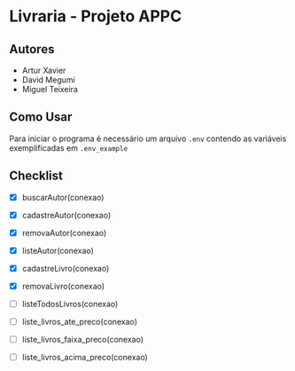 # Livraria - Projeto APPC

## Autores
- Artur Xavier
- David Megumi
- Miguel Teixeira

## Como Usar
Para iniciar o programa é necessário um arquivo `.env` contendo as variáveis exemplificadas em `.env_example`

## Checklist
- [x] buscarAutor(conexao)

- [x] cadastreAutor(conexao)

- [x] removaAutor(conexao)
 
- [X] listeAutor(conexao)

- [X] cadastreLivro(conexao)

- [X] removaLivro(conexao)

- [ ] listeTodosLivros(conexao)

- [ ] liste_livros_ate_preco(conexao)

- [ ] liste_livros_faixa_preco(conexao)

- [ ] liste_livros_acima_preco(conexao)
